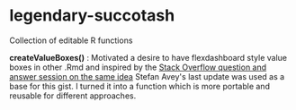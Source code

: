 # legendary-succotash
Collection of editable R functions

**createValueBoxes()** 
: Motivated a desire to have flexdashboard style value boxes in other .Rmd and inspired by the [Stack Overflow question and answer session on the same idea](https://stackoverflow.com/questions/47105282/valuebox-like-function-for-static-reports)
Stefan Avey's last update was used as a base for this gist. I turned it into a function which is more portable and reusable for different approaches.
